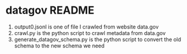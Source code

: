 # datagov README

1. output0.jsonl is one of file I crawled from website data.gov
2. crawl.py is the python script to crawl metadata from data.gov
3. generate_datagov_schema.py is the python script to convert the old schema to the new schema we need

